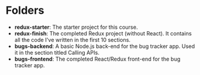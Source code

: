 # Folders

- **redux-starter**: The starter project for this course.
- **redux-finish**: The completed Redux project (without React). It contains all the code I've written in the first 10 sections.
- **bugs-backend**: A basic Node.js back-end for the bug tracker app. Used it in the section titled Calling APIs.
- **bugs-frontend**: The completed React/Redux front-end for the bug tracker app.

